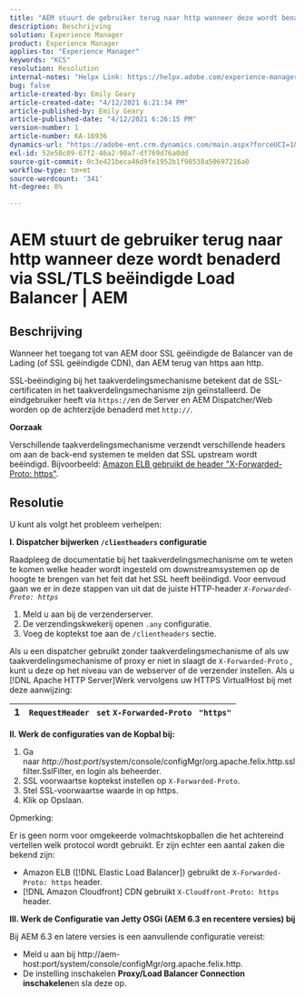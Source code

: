 ```yaml
---
title: "AEM stuurt de gebruiker terug naar http wanneer deze wordt benaderd via SSL/TLS beëindigde Load Balancer | AEM"
description: Beschrijving
solution: Experience Manager
product: Experience Manager
applies-to: "Experience Manager"
keywords: "KCS"
resolution: Resolution
internal-notes: "Helpx Link: https://helpx.adobe.com/experience-manager/kb/AEM-redirecting-back-to-http-on-accessed-via-SSL-terminated-Load-Balancer.html"
bug: false
article-created-by: Emily Geary
article-created-date: "4/12/2021 6:21:34 PM"
article-published-by: Emily Geary
article-published-date: "4/12/2021 6:26:15 PM"
version-number: 1
article-number: KA-16936
dynamics-url: "https://adobe-ent.crm.dynamics.com/main.aspx?forceUCI=1&pagetype=entityrecord&etn=knowledgearticle&id=684ec8e8-bb9b-eb11-b1ac-000d3a3680d8"
exl-id: 52e50c09-67f2-46a2-90a7-df769d76a0dd
source-git-commit: 0c3e421beca46d9fe1952b1f98538a50697216a0
workflow-type: tm+mt
source-wordcount: '341'
ht-degree: 0%

---
```


# AEM stuurt de gebruiker terug naar http wanneer deze wordt benaderd via SSL/TLS beëindigde Load Balancer | AEM

## Beschrijving


Wanneer het toegang tot van AEM door SSL geëindigde de Balancer van de Lading (of SSL geëindigde CDN), dan AEM terug van https aan http.

SSL-beëindiging bij het taakverdelingsmechanisme betekent dat de SSL-certificaten in het taakverdelingsmechanisme zijn geïnstalleerd. De eindgebruiker heeft via `https://`en de Server en AEM Dispatcher/Web worden op de achterzijde benaderd met `http://`.



<b>Oorzaak</b>

Verschillende taakverdelingsmechanisme verzendt verschillende headers om aan de back-end systemen te melden dat SSL upstream wordt beëindigd. Bijvoorbeeld: [Amazon ELB gebruikt de header &quot;X-Forwarded-Proto: https&quot;](https://docs.aws.amazon.com/elasticloadbalancing/latest/classic/x-forwarded-headers.html#x-forwarded-proto).


## Resolutie


U kunt als volgt het probleem verhelpen:

<b>I. Dispatcher bijwerken `/clientheaders` configuratie</b>

Raadpleeg de documentatie bij het taakverdelingsmechanisme om te weten te komen welke header wordt ingesteld om downstreamsystemen op de hoogte te brengen van het feit dat het SSL heeft beëindigd. Voor eenvoud gaan we er in deze stappen van uit dat de juiste HTTP-header *`X-Forwarded-Proto: https`*

1. Meld u aan bij de verzenderserver.
2. De verzendingskwekerij openen `.any` configuratie.
3. Voeg de koptekst toe aan de `/clientheaders` sectie.


Als u een dispatcher gebruikt zonder taakverdelingsmechanisme of als uw taakverdelingsmechanisme of proxy er niet in slaagt de `X-Forwarded-Proto` , kunt u deze op het niveau van de webserver of de verzender instellen. Als u [!DNL Apache HTTP Server]Werk vervolgens uw HTTPS VirtualHost bij met deze aanwijzing:


| 1 | `RequestHeader ` `set` `X-Forwarded-Proto ` `"https"` |
| --- | --- |


<b>II. Werk de configuraties van de Kopbal bij:</b>

1. Ga naar *http://host:port*/system/console/configMgr/org.apache.felix.http.sslfilter.SslFilter, en login als beheerder.
2. SSL voorwaartse koptekst instellen op `X-Forwarded-Proto`.
3. Stel SSL-voorwaartse waarde in op https.
4. Klik op Opslaan.


Opmerking:

Er is geen norm voor omgekeerde volmachtskopballen die het achtereind vertellen welk protocol wordt gebruikt. Er zijn echter een aantal zaken die bekend zijn:

- Amazon ELB ([!DNL Elastic Load Balancer]) gebruikt de `X-Forwarded-Proto: https` header.
- [!DNL Amazon Cloudfront] CDN gebruikt `X-Cloudfront-Proto: https` header.


<b>III. Werk de Configuratie van Jetty OSGi (AEM 6.3 en recentere versies) bij</b>

Bij AEM 6.3 en latere versies is een aanvullende configuratie vereist:

- Meld u aan bij http://aem-host:port/system/console/configMgr/org.apache.felix.http.
- De instelling inschakelen <b>Proxy/Load Balancer Connection inschakelen</b>en sla deze op.
